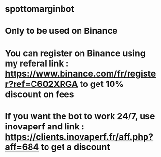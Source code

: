 # spottomarginbot

# Only to be used on Binance

# You can register on Binance using my referal link : https://www.binance.com/fr/register?ref=C602XRGA to get 10% discount on fees 
# If you want the bot to work 24/7, use inovaperf and link : https://clients.inovaperf.fr/aff.php?aff=684 to get a discount
